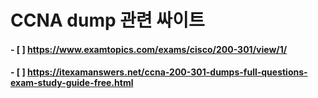 # CCNA dump 관련 싸이트
#### - [ ] https://www.examtopics.com/exams/cisco/200-301/view/1/
#### - [ ] https://itexamanswers.net/ccna-200-301-dumps-full-questions-exam-study-guide-free.html

